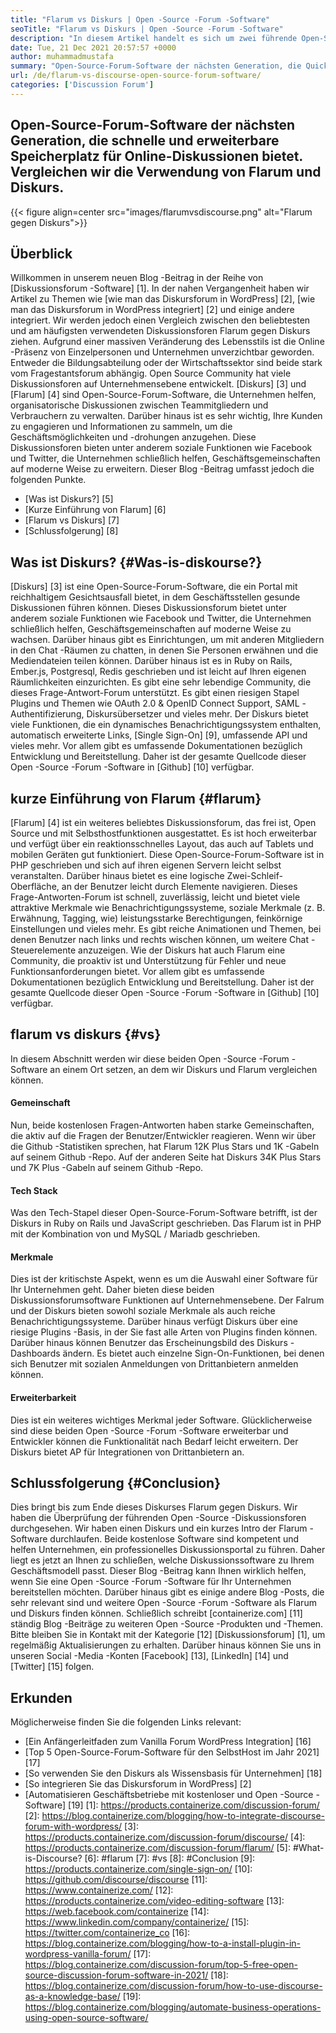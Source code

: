 ```yaml
---
title: "Flarum vs Diskurs | Open -Source -Forum -Software" 
seoTitle: "Flarum vs Diskurs | Open -Source -Forum -Software" 
description: "In diesem Artikel handelt es sich um zwei führende Open-Source-Forum-Software Flarum gegen Diskurs. Beide Software sind selbst gehostet und bieten moderne Forumfunktionen zur Diskussion." 
date: Tue, 21 Dec 2021 20:57:57 +0000
author: muhammadmustafa
summary: "Open-Source-Forum-Software der nächsten Generation, die Quick & amp; Erweiterbarer Platz für Online -Diskussionen. Vergleichen wir die Verwendung von Flarum und Diskurs." 
url: /de/flarum-vs-discourse-open-source-forum-software/
categories: ['Discussion Forum']
---
```


## Open-Source-Forum-Software der nächsten Generation, die schnelle und erweiterbare Speicherplatz für Online-Diskussionen bietet. Vergleichen wir die Verwendung von Flarum und Diskurs.

{{< figure align=center src="images/flarumvsdiscourse.png" alt="Flarum gegen Diskurs">}}


## Überblick
Willkommen in unserem neuen Blog -Beitrag in der Reihe von [Diskussionsforum -Software] [1]. In der nahen Vergangenheit haben wir Artikel zu Themen wie [wie man das Diskursforum in WordPress] [2], [wie man das Diskursforum in WordPress integriert] [2] und einige andere integriert. Wir werden jedoch einen Vergleich zwischen den beliebtesten und am häufigsten verwendeten Diskussionsforen Flarum gegen Diskurs ziehen. Aufgrund einer massiven Veränderung des Lebensstils ist die Online -Präsenz von Einzelpersonen und Unternehmen unverzichtbar geworden. Entweder die Bildungsabteilung oder der Wirtschaftssektor sind beide stark vom Fragestantsforum abhängig.
Open Source Community hat viele Diskussionsforen auf Unternehmensebene entwickelt. [Diskurs] [3] und [Flarum] [4] sind Open-Source-Forum-Software, die Unternehmen helfen, organisatorische Diskussionen zwischen Teammitgliedern und Verbrauchern zu verwalten. Darüber hinaus ist es sehr wichtig, Ihre Kunden zu engagieren und Informationen zu sammeln, um die Geschäftsmöglichkeiten und -drohungen anzugehen. Diese Diskussionsforen bieten unter anderem soziale Funktionen wie Facebook und Twitter, die Unternehmen schließlich helfen, Geschäftsgemeinschaften auf moderne Weise zu erweitern. Dieser Blog -Beitrag umfasst jedoch die folgenden Punkte.
  * [Was ist Diskurs?] [5]
  * [Kurze Einführung von Flarum] [6]
  * [Flarum vs Diskurs] [7]
  * [Schlussfolgerung] [8]

## Was ist Diskurs? {#Was-is-diskourse?}
[Diskurs] [3] ist eine Open-Source-Forum-Software, die ein Portal mit reichhaltigem Gesichtsausfall bietet, in dem Geschäftsstellen gesunde Diskussionen führen können. Dieses Diskussionsforum bietet unter anderem soziale Funktionen wie Facebook und Twitter, die Unternehmen schließlich helfen, Geschäftsgemeinschaften auf moderne Weise zu wachsen. Darüber hinaus gibt es Einrichtungen, um mit anderen Mitgliedern in den Chat -Räumen zu chatten, in denen Sie Personen erwähnen und die Mediendateien teilen können. Darüber hinaus ist es in Ruby on Rails, Ember.js, Postgresql, Redis geschrieben und ist leicht auf Ihren eigenen Räumlichkeiten einzurichten.
Es gibt eine sehr lebendige Community, die dieses Frage-Antwort-Forum unterstützt. Es gibt einen riesigen Stapel Plugins und Themen wie OAuth 2.0 & OpenID Connect Support, SAML -Authentifizierung, Diskursübersetzer und vieles mehr. Der Diskurs bietet viele Funktionen, die ein dynamisches Benachrichtigungssystem enthalten, automatisch erweiterte Links, [Single Sign-On] [9], umfassende API und vieles mehr. Vor allem gibt es umfassende Dokumentationen bezüglich Entwicklung und Bereitstellung. Daher ist der gesamte Quellcode dieser Open -Source -Forum -Software in [Github] [10] verfügbar.

## kurze Einführung von Flarum {#flarum}
[Flarum] [4] ist ein weiteres beliebtes Diskussionsforum, das frei ist, Open Source und mit Selbsthostfunktionen ausgestattet. Es ist hoch erweiterbar und verfügt über ein reaktionsschnelles Layout, das auch auf Tablets und mobilen Geräten gut funktioniert. Diese Open-Source-Forum-Software ist in PHP geschrieben und sich auf ihren eigenen Servern leicht selbst veranstalten. Darüber hinaus bietet es eine logische Zwei-Schleif-Oberfläche, an der Benutzer leicht durch Elemente navigieren.
Dieses Frage-Antworten-Forum ist schnell, zuverlässig, leicht und bietet viele attraktive Merkmale wie Benachrichtigungssysteme, soziale Merkmale (z. B. Erwähnung, Tagging, wie) leistungsstarke Berechtigungen, feinkörnige Einstellungen und vieles mehr. Es gibt reiche Animationen und Themen, bei denen Benutzer nach links und rechts wischen können, um weitere Chat -Steuerelemente anzuzeigen. Wie der Diskurs hat auch Flarum eine Community, die proaktiv ist und Unterstützung für Fehler und neue Funktionsanforderungen bietet. Vor allem gibt es umfassende Dokumentationen bezüglich Entwicklung und Bereitstellung. Daher ist der gesamte Quellcode dieser Open -Source -Forum -Software in [Github] [10] verfügbar.

## flarum vs diskurs {#vs}
In diesem Abschnitt werden wir diese beiden Open -Source -Forum -Software an einem Ort setzen, an dem wir Diskurs und Flarum vergleichen können.

#### Gemeinschaft
Nun, beide kostenlosen Fragen-Antworten haben starke Gemeinschaften, die aktiv auf die Fragen der Benutzer/Entwickler reagieren. Wenn wir über die Github -Statistiken sprechen, hat Flarum 12K Plus Stars und 1K -Gabeln auf seinem Github -Repo. Auf der anderen Seite hat Diskurs 34K Plus Stars und 7K Plus -Gabeln auf seinem Github -Repo.

#### Tech Stack
Was den Tech-Stapel dieser Open-Source-Forum-Software betrifft, ist der Diskurs in Ruby on Rails und JavaScript geschrieben. Das Flarum ist in PHP mit der Kombination von und MySQL / Mariadb geschrieben.

#### **Merkmale**
Dies ist der kritischste Aspekt, wenn es um die Auswahl einer Software für Ihr Unternehmen geht. Daher bieten diese beiden Diskussionsforumsoftware Funktionen auf Unternehmensebene. Der Falrum und der Diskurs bieten sowohl soziale Merkmale als auch reiche Benachrichtigungssysteme. Darüber hinaus verfügt Diskurs über eine riesige Plugins -Basis, in der Sie fast alle Arten von Plugins finden können. Darüber hinaus können Benutzer das Erscheinungsbild des Diskurs -Dashboards ändern. Es bietet auch einzelne Sign-On-Funktionen, bei denen sich Benutzer mit sozialen Anmeldungen von Drittanbietern anmelden können.

#### Erweiterbarkeit
Dies ist ein weiteres wichtiges Merkmal jeder Software. Glücklicherweise sind diese beiden Open -Source -Forum -Software erweiterbar und Entwickler können die Funktionalität nach Bedarf leicht erweitern. Der Diskurs bietet AP für Integrationen von Drittanbietern an.

## Schlussfolgerung {#Conclusion}
Dies bringt bis zum Ende dieses Diskurses Flarum gegen Diskurs. Wir haben die Überprüfung der führenden Open -Source -Diskussionsforen durchgesehen. Wir haben einen Diskurs und ein kurzes Intro der Flarum -Software durchlaufen. Beide kostenlose Software sind kompetent und helfen Unternehmen, ein professionelles Diskussionsportal zu führen. Daher liegt es jetzt an Ihnen zu schließen, welche Diskussionssoftware zu Ihrem Geschäftsmodell passt. Dieser Blog -Beitrag kann Ihnen wirklich helfen, wenn Sie eine Open -Source -Forum -Software für Ihr Unternehmen bereitstellen möchten. Darüber hinaus gibt es einige andere Blog -Posts, die sehr relevant sind und weitere Open -Source -Forum -Software als Flarum und Diskurs finden können.
Schließlich schreibt [containerize.com] [11] ständig Blog -Beiträge zu weiteren Open -Source -Produkten und -Themen. Bitte bleiben Sie in Kontakt mit der Kategorie [12] [Diskussionsforum] [1], um regelmäßig Aktualisierungen zu erhalten. Darüber hinaus können Sie uns in unseren Social -Media -Konten [Facebook] [13], [LinkedIn] [14] und [Twitter] [15] folgen.

## Erkunden
Möglicherweise finden Sie die folgenden Links relevant:
  * [Ein Anfängerleitfaden zum Vanilla Forum WordPress Integration] [16]
  * [Top 5 Open-Source-Forum-Software für den SelbstHost im Jahr 2021] [17]
  * [So verwenden Sie den Diskurs als Wissensbasis für Unternehmen] [18]
  * [So integrieren Sie das Diskursforum in WordPress] [2]
  * [Automatisieren Geschäftsbetriebe mit kostenloser und Open -Source -Software] [19]
[1]: https://products.containerize.com/discussion-forum/
[2]: https://blog.containerize.com/blogging/how-to-integrate-discourse-forum-with-wordpress/
[3]: https://products.containerize.com/discussion-forum/discourse/
[4]: https://products.containerize.com/discussion-forum/flarum/
[5]: #What-is-Discourse?
[6]: #flarum
[7]: #vs
[8]: #Conclusion
[9]: https://products.containerize.com/single-sign-on/
[10]: https://github.com/discourse/discourse
[11]: https://www.containerize.com/
[12]: https://products.containerize.com/video-editing-software
[13]: https://web.facebook.com/containerize
[14]: https://www.linkedin.com/company/containerize/
[15]: https://twitter.com/containerize_co
[16]: https://blog.containerize.com/blogging/how-to-a-install-plugin-in-wordpress-vanilla-forum/
[17]: https://blog.containerize.com/discussion-forum/top-5-free-open-source-discussion-forum-software-in-2021/
[18]: https://blog.containerize.com/discussion-forum/how-to-use-discourse-as-a-knowledge-base/
[19]: https://blog.containerize.com/blogging/automate-business-operations-using-open-source-software/
